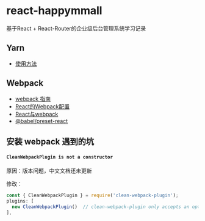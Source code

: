 # react-happymmall
基于React + React-Router的企业级后台管理系统学习记录

## Yarn 

* [使用方法](https://yarn.bootcss.com/docs/usage/)

## Webpack

* [webpack 指南](https://webpack.docschina.org/guides/)
* [React的Webpack配置](https://www.jianshu.com/p/0e01ca947e50)
* [React与webpack](https://typescript.bootcss.com/tutorials/react-&-webpack.html)
* [@babel/preset-react](https://babeljs.io/docs/en/babel-preset-react#docsNav)


## 安装 webpack 遇到的坑

#### `CleanWebpackPlugin is not a constructor`

原因：版本问题，中文文档还未更新

修改：
```javascript
const { CleanWebpackPlugin } = require('clean-webpack-plugin');
plugins: [
  new CleanWebpackPlugin()  // clean-webpack-plugin only accepts an options object
],
```